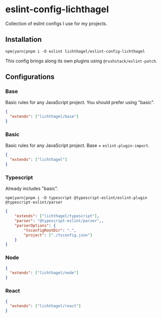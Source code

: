 # eslint-config-lichthagel

Collection of eslint configs I use for my projects.

## Installation

`npm|yarn|pnpm i -D eslint lichthagel/eslint-config-lichthagel`

This config brings along its own plugins using `@rushstack/eslint-patch`.

## Configurations

### Base

Basic rules for any JavaScript project. You should prefer using "basic".

```json
{
  "extends": ["lichthagel/base"]
}
```

### Basic

Basic rules for any JavaScript project. Base + `eslint-plugin-import`.

```json
{
  "extends": ["lichthagel"]
}
```

### Typescript

Already includes "basic".

`npm|yarn|pnpm i -D typescript @typescript-eslint/eslint-plugin @typescript-eslint/parser`

```json
{
    "extends": ["lichthagel/typescript"],
    "parser": "@typescript-eslint/parser",,
    "parserOptions": {
        "tsconfigRootDir": ".",
        "project": ["./tsconfig.json"]
    }
}
```

### Node

```json
{
  "extends": ["lichthagel/node"]
}
```

### React

```json
{
  "extends": ["lichthagel/react"]
}
```
